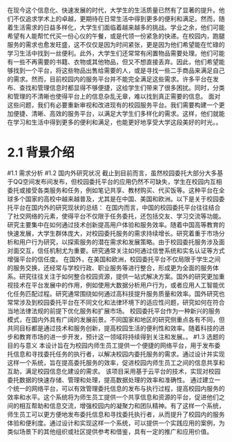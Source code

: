 在现今这个信息化、快速发展的时代，大学生的生活质量已然有了显著的提升。他们不仅追求学术上的卓越，更期待在日常生活中得到更多的便利和满足。然而，随着生活需求的日益多样化，大学生们面临着越来越多的挑战。学业之余，他们可能希望有人能帮忙代买一份心仪的午餐，或是代领一份紧急的快递。在校园内，跑腿服务的需求也愈发旺盛，这不仅仅是因为时间紧张，更是因为他们希望能在忙碌的学习生活中找到一丝便利。此外，大学生们还常常有闲置物品需要处理。他们可能有一些不再需要的书籍、衣物或其他物品，但又不想直接丢弃。因此，他们希望能够找到一个平台，将这些物品出售给需要的人，或是寻找一些二手商品来满足自己的需求。然而，目前校园内的服务平台并不能完全满足这些需求。许多平台在发布、查找和管理信息时都显得不够便捷，这给学生们带来了很多困扰。同时，分类和管理的不清晰也使得平台上的信息杂乱无章，难以找到真正需要的信息。
面对这些问题，我们有必要重新审视和改进现有的校园服务平台。我们需要构建一个更加便捷、清晰、高效的服务平台，以满足大学生们多样化的需求。这样，他们就能在学习和生活中得到更多的便利和满足，也能更好地享受大学这段美好的时光。。
# 2.1 背景介绍
#1.1 需求分析
#1.2 国内外研究状况
截止到目前而言，虽然校园委托大部分大多基于QQ空间发布间发布，但校园委托平台的应用仍然不可缺失，学生在校园内互相委托或接受各类服务和任务，例如笔记共享、教材购买、代买饭等。这种平台在全球多个国家的高校中越来越普及，尤其是在中国、美国和欧洲。以下是关于校园委托平台在国内外的研究现状的总结：
在国内而言，中国的校园委托平台往往结合了社交网络的元素，使得平台不仅限于任务委托，还包括交友、学习交流等功能。研究主要集中在如何通过技术创新提高用户体验和服务效率。随着中国高等教育的快速发展，大学生群体庞大，对校园委托服务的需求持续增长。研究着重于市场分析和用户行为研究，以探索服务的潜在需求和发展策略。由于校园委托服务涉及面对面交互，信任机制尤为重要。研究通常关注如何通过信誉系统和实名认证等方式增强平台的信任度。
在国外，在美国和欧洲，校园委托平台不仅局限于学生之间的服务交换，还经常与学校行政、职业服务等进行整合，形成更为全面的服务体系。研究往往关注于如何整合校园资源，提供一站式解决方案。国外的研究更加重视技术在平台发展中的作用，例如使用大数据分析用户行为，或者应用人工智能优化任务匹配过程。研究通常围绕如何通过高科技提升服务质量和效率。国外研究也常常涉及到校园委托平台在不同文化和法律环境下的适应性问题，研究如何在符合当地法律法规的前提下优化服务和扩展市场。
校园委托平台作为一种新兴的服务模式，在国内外具有广阔的发展前景。不同国家和地区的研究侧重点各有不同，但共同目标都是通过技术和服务创新，提高校园生活的便利性和效率。随着科技的进步和教育市场的进一步开发，预计这一领域将持续得到关注和发展。。
#1.3 选题的目的与意义
本设计旨在为校园内师生员工提供一个便捷的网络平台，用于发布委托信息和寻找委托任务的执行者，以解决校园内委托服务的需求。通过设计并实现这样一个系统，旨在提高委托服务的效率，促进校园内师生员工之间的信息共享和互助，满足校园信息化建设的需求。
该项目采用基于云平台的技术，实现对校园委托数据的快速存储、管理和处理，提高数据处理的效率和准确性。
通过建立一个统一的网络平台，可以有效管理委托信息的发布与执行过程，提高校园内服务的效率和水平。这个系统将为师生员工提供一个共享信息和资源的平台，促进他们之间的相互帮助和信息交流，增强校园内的凝聚力和团队精神。有了这样一个系统，师生员工可以更方便地发布委托信息和寻找委托执行者，从而提升了校园内的服务体验和便利度。通过设计和实现这样一个系统，可以提供一个实践应用的案例，为类似场景下的其他组织或社区提供参考和借鉴，具有一定的推广和应用价值。 